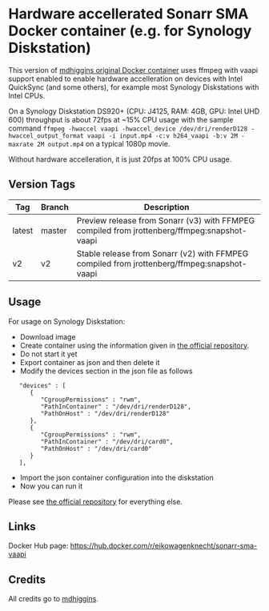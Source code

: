 # Hardware accellerated Sonarr SMA Docker container (e.g. for Synology Diskstation)

This version of [mdhiggins original Docker container](https://github.com/mdhiggins/sonarr-sma) uses ffmpeg with vaapi support enabled to enable hardware accelleration on devices with Intel QuickSync (and some others), for example most Synology Diskstations with Intel CPUs.

On a Synology Diskstation DS920+ (CPU: J4125, RAM: 4GB, GPU: Intel UHD 600) throughput is about 72fps at ~15% CPU usage with the sample command `ffmpeg -hwaccel vaapi -hwaccel_device /dev/dri/renderD128 -hwaccel_output_format vaapi -i input.mp4 -c:v h264_vaapi -b:v 2M -maxrate 2M output.mp4` on a typical 1080p movie.

Without hardware accelleration, it is just 20fps at 100% CPU usage.

## Version Tags

|Tag|Branch|Description|
|---|---|---|
|latest|master|Preview release from Sonarr (v3) with FFMPEG compiled from jrottenberg/ffmpeg:snapshot-vaapi|
|v2|v2|Stable release from Sonarr (v2) with FFMPEG compiled from jrottenberg/ffmpeg:snapshot-vaapi|

## Usage

For usage on Synology Diskstation:
- Download image
- Create container using the information given in [the official repository](https://github.com/mdhiggins/sonarr-sma).
- Do not start it yet
- Export container as json and then delete it
- Modify the devices section in the json file as follows
```
   "devices" : [
      {
         "CgroupPermissions" : "rwm",
         "PathInContainer" : "/dev/dri/renderD128",
         "PathOnHost" : "/dev/dri/renderD128"
      },
      {
         "CgroupPermissions" : "rwm",
         "PathInContainer" : "/dev/dri/card0",
         "PathOnHost" : "/dev/dri/card0"
      }
   ],
```
- Import the json container configuration into the diskstation
- Now you can run it

Please see [the official repository](https://github.com/mdhiggins/sonarr-sma) for everything else.

## Links

Docker Hub page: https://hub.docker.com/r/eikowagenknecht/sonarr-sma-vaapi

## Credits

All credits go to [mdhiggins](https://github.com/mdhiggins).

